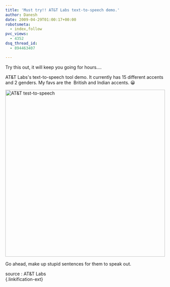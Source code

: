```yaml
---
title: 'Must try!! AT&T Labs text-to-speech demo.'
author: Danesh
date: 2009-04-29T01:00:17+00:00
robotsmeta:
  - index,follow
pvc_views:
  - 4352
dsq_thread_id:
  - 894463407

---
```

Try this out, it will keep you going for hours....

AT&T Labs's text-to-speech tool demo. It currently has 15 different accents and 2 genders. My favs are the  British and Indian accents. 😀

<img loading="lazy" class="alignnone size-medium wp-image-1425" title="AT&T test-to-speech" src="/wp-content/uploads/2009/04/at-500x522.png" alt="AT&T test-to-speech" width="500" height="522" srcset="/wp-content/uploads/2009/04/at-500x522.png 500w, /wp-content/uploads/2009/04/at.png 851w" sizes="(max-width: 500px) 100vw, 500px" /> 

Go ahead, make up stupid sentences for them to speak out.

source : AT&T Labs[  
][1]{.linkification-ext}

 [1]: http://www.research.att.com/~ttsweb/tts/demo.php "Linkification: http://www.research.att.com/~ttsweb/tts/demo.php"